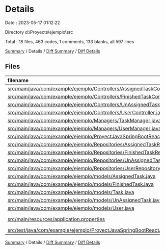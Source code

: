 # Details

Date : 2023-05-17 01:12:22

Directory d:\\Proyects\\ejemplo\\src

Total : 18 files,  463 codes, 1 comments, 133 blanks, all 597 lines

[Summary](results.md) / Details / [Diff Summary](diff.md) / [Diff Details](diff-details.md)

## Files
| filename | language | code | comment | blank | total |
| :--- | :--- | ---: | ---: | ---: | ---: |
| [src/main/java/com/example/ejemplo/Controllers/AssignedTaskController.java](/src/main/java/com/example/ejemplo/Controllers/AssignedTaskController.java) | Java | 46 | 0 | 10 | 56 |
| [src/main/java/com/example/ejemplo/Controllers/FinishedTaskController.java](/src/main/java/com/example/ejemplo/Controllers/FinishedTaskController.java) | Java | 30 | 0 | 5 | 35 |
| [src/main/java/com/example/ejemplo/Controllers/UnAssignedTaskController.java](/src/main/java/com/example/ejemplo/Controllers/UnAssignedTaskController.java) | Java | 34 | 0 | 7 | 41 |
| [src/main/java/com/example/ejemplo/Controllers/UserController.java](/src/main/java/com/example/ejemplo/Controllers/UserController.java) | Java | 9 | 0 | 3 | 12 |
| [src/main/java/com/example/ejemplo/Managers/TaskManager.java](/src/main/java/com/example/ejemplo/Managers/TaskManager.java) | Java | 40 | 0 | 8 | 48 |
| [src/main/java/com/example/ejemplo/Managers/UserManager.java](/src/main/java/com/example/ejemplo/Managers/UserManager.java) | Java | 32 | 1 | 9 | 42 |
| [src/main/java/com/example/ejemplo/ProyectJavaSpringBootReactApplication.java](/src/main/java/com/example/ejemplo/ProyectJavaSpringBootReactApplication.java) | Java | 9 | 0 | 5 | 14 |
| [src/main/java/com/example/ejemplo/Repositories/AssignedTaskRepository.java](/src/main/java/com/example/ejemplo/Repositories/AssignedTaskRepository.java) | Java | 7 | 0 | 4 | 11 |
| [src/main/java/com/example/ejemplo/Repositories/FinishedTaskRepository.java](/src/main/java/com/example/ejemplo/Repositories/FinishedTaskRepository.java) | Java | 7 | 0 | 5 | 12 |
| [src/main/java/com/example/ejemplo/Repositories/UnAssignedTaskRepository.java](/src/main/java/com/example/ejemplo/Repositories/UnAssignedTaskRepository.java) | Java | 7 | 0 | 5 | 12 |
| [src/main/java/com/example/ejemplo/Repositories/UserRepository.java](/src/main/java/com/example/ejemplo/Repositories/UserRepository.java) | Java | 7 | 0 | 4 | 11 |
| [src/main/java/com/example/ejemplo/models/AssignedTask.java](/src/main/java/com/example/ejemplo/models/AssignedTask.java) | Java | 31 | 0 | 13 | 44 |
| [src/main/java/com/example/ejemplo/models/FinishedTask.java](/src/main/java/com/example/ejemplo/models/FinishedTask.java) | Java | 22 | 0 | 7 | 29 |
| [src/main/java/com/example/ejemplo/models/Task.java](/src/main/java/com/example/ejemplo/models/Task.java) | Java | 62 | 0 | 17 | 79 |
| [src/main/java/com/example/ejemplo/models/UnAssignedTask.java](/src/main/java/com/example/ejemplo/models/UnAssignedTask.java) | Java | 23 | 0 | 8 | 31 |
| [src/main/java/com/example/ejemplo/models/User.java](/src/main/java/com/example/ejemplo/models/User.java) | Java | 82 | 0 | 18 | 100 |
| [src/main/resources/application.properties](/src/main/resources/application.properties) | Java Properties | 6 | 0 | 0 | 6 |
| [src/test/java/com/example/ejemplo/ProyectJavaSpringBootReactApplicationTests.java](/src/test/java/com/example/ejemplo/ProyectJavaSpringBootReactApplicationTests.java) | Java | 9 | 0 | 5 | 14 |

[Summary](results.md) / Details / [Diff Summary](diff.md) / [Diff Details](diff-details.md)